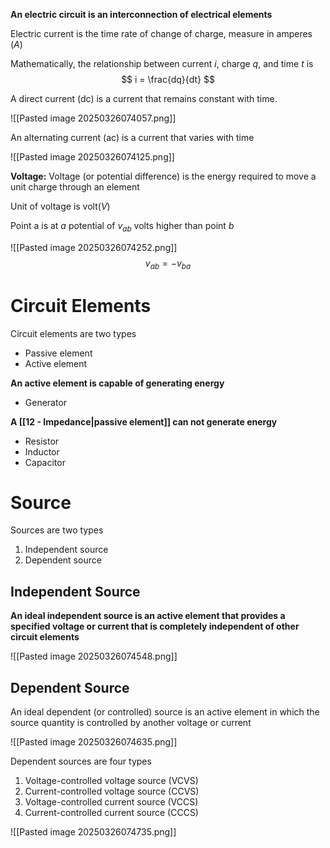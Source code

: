 
**An electric circuit is an interconnection of electrical elements**

Electric current is the time rate of change of charge, measure in amperes ($A$)

Mathematically, the relationship between current $i$, charge $q$, and time $t$ is
$$
i = \frac{dq}{dt}
$$

A direct current (dc) is a current that remains constant with time.

![[Pasted image 20250326074057.png]]


An alternating current (ac) is a current that varies with time

![[Pasted image 20250326074125.png]]


**Voltage:** Voltage (or potential difference) is the energy required to move a unit charge through an element

Unit of voltage is volt($V$)

Point a is at $a$ potential of $v_{ab}$ volts higher than point $b$

![[Pasted image 20250326074252.png]]
$$
v_{ab} = -v_{ba}
$$


# Circuit Elements

Circuit elements are two types

- Passive element
- Active element

**An active element is capable of generating energy**
- Generator

**A [[12 - Impedance|passive element]] can not generate energy**
- Resistor
- Inductor
- Capacitor

# Source

Sources are two types

1. Independent source
2. Dependent source


## Independent Source

**An ideal independent source is an active element that provides a specified voltage or current that is completely independent of other circuit elements**

![[Pasted image 20250326074548.png]]


## Dependent Source

An ideal dependent (or controlled) source is an active element in which the source quantity is controlled by another voltage or current

![[Pasted image 20250326074635.png]]

Dependent sources are four types

1. Voltage-controlled voltage source (VCVS)
2. Current-controlled voltage source (CCVS)
3. Voltage-controlled current source (VCCS)
4. Current-controlled current source (CCCS)

![[Pasted image 20250326074735.png]]